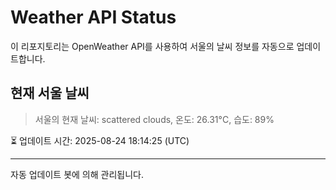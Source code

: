 
# Weather API Status

이 리포지토리는 OpenWeather API를 사용하여 서울의 날씨 정보를 자동으로 업데이트합니다.

## 현재 서울 날씨
> 서울의 현재 날씨: scattered clouds, 온도: 26.31°C, 습도: 89%

⏳ 업데이트 시간: 2025-08-24 18:14:25 (UTC)

---
자동 업데이트 봇에 의해 관리됩니다.

